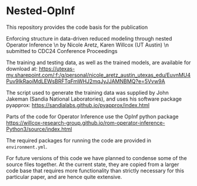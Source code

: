 # Nested-OpInf

This repository provides the code basis for the publication

Enforcing structure in data-driven reduced modeling through nested Operator Inference \n
by Nicole Aretz, Karen Willcox (UT Austin) \n
submitted to CDC24 Conference Proceedings

The training and testing data, as well as the trained models, are available for download at:
https://utexas-my.sharepoint.com/:f:/g/personal/nicole_aretz_austin_utexas_edu/EuvnMU4Puv9IkRaoiMdLEWsBRFTqFmWHJ2mqJyJJAMNBMQ?e=5Vvw9A

The script used to generate the training data was supplied by John Jakeman (Sandia National Laboratories), and uses his software package pyapprox: https://sandialabs.github.io/pyapprox/index.html

Parts of the code for Operator Inference use the OpInf python package https://willcox-research-group.github.io/rom-operator-inference-Python3/source/index.html

The required packages for running the code are provided in `environment.yml`.

For future versions of this code we have planned to condense some of the source files together. At the current state, they are copied from a larger code base that requires more functionality than strictly necessary for this particular paper, and are hence quite extensive.

